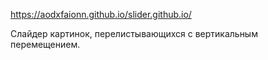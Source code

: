 https://aodxfaionn.github.io/slider.github.io/

Слайдер картинок, перелистывающихся с вертикальным перемещением.
